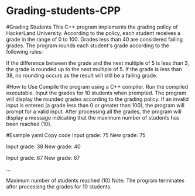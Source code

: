 # Grading-students-CPP
#Grading Students
This C++ program implements the grading policy of HackerLand University. According to the policy, each student receives a grade in the range of 0 to 100. Grades less than 40 are considered failing grades. The program rounds each student's grade according to the following rules:

If the difference between the grade and the next multiple of 5 is less than 3, the grade is rounded up to the next multiple of 5.
If the grade is less than 38, no rounding occurs as the result will still be a failing grade.

#How to Use
Compile the program using a C++ compiler.
Run the compiled executable.
Input the grades for 10 students when prompted. The program will display the rounded grades according to the grading policy.
If an invalid input is entered (a grade less than 0 or greater than 100), the program will prompt for a valid input.
After processing all the grades, the program will display a message indicating that the maximum number of students has been reached (10).

#Example
yaml
Copy code
Input grade:
75
New grade: 75

Input grade:
38
New grade: 40

Input grade:
67
New grade: 67

...

Maximum number of students reached (10)
Note: The program terminates after processing the grades for 10 students.
